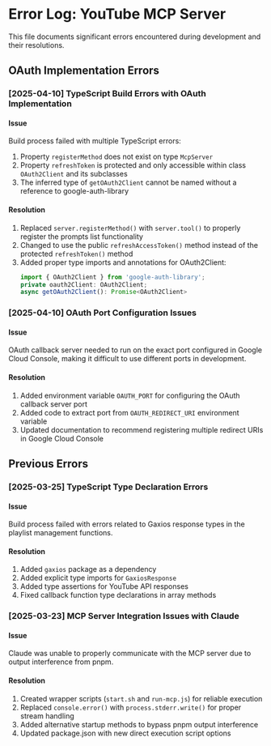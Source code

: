 # Error Log: YouTube MCP Server

This file documents significant errors encountered during development and their resolutions.

## OAuth Implementation Errors

### [2025-04-10] TypeScript Build Errors with OAuth Implementation

#### Issue 
Build process failed with multiple TypeScript errors:
1. Property `registerMethod` does not exist on type `McpServer`
2. Property `refreshToken` is protected and only accessible within class `OAuth2Client` and its subclasses
3. The inferred type of `getOAuth2Client` cannot be named without a reference to google-auth-library

#### Resolution
1. Replaced `server.registerMethod()` with `server.tool()` to properly register the prompts list functionality
2. Changed to use the public `refreshAccessToken()` method instead of the protected `refreshToken()` method
3. Added proper type imports and annotations for OAuth2Client:
   ```typescript
   import { OAuth2Client } from 'google-auth-library';
   private oauth2Client: OAuth2Client;
   async getOAuth2Client(): Promise<OAuth2Client>
   ```

### [2025-04-10] OAuth Port Configuration Issues

#### Issue
OAuth callback server needed to run on the exact port configured in Google Cloud Console, making it difficult to use different ports in development.

#### Resolution
1. Added environment variable `OAUTH_PORT` for configuring the OAuth callback server port
2. Added code to extract port from `OAUTH_REDIRECT_URI` environment variable
3. Updated documentation to recommend registering multiple redirect URIs in Google Cloud Console

## Previous Errors

### [2025-03-25] TypeScript Type Declaration Errors

#### Issue
Build process failed with errors related to Gaxios response types in the playlist management functions.

#### Resolution
1. Added `gaxios` package as a dependency
2. Added explicit type imports for `GaxiosResponse`
3. Added type assertions for YouTube API responses
4. Fixed callback function type declarations in array methods

### [2025-03-23] MCP Server Integration Issues with Claude

#### Issue
Claude was unable to properly communicate with the MCP server due to output interference from pnpm.

#### Resolution
1. Created wrapper scripts (`start.sh` and `run-mcp.js`) for reliable execution
2. Replaced `console.error()` with `process.stderr.write()` for proper stream handling
3. Added alternative startup methods to bypass pnpm output interference
4. Updated package.json with new direct execution script options

